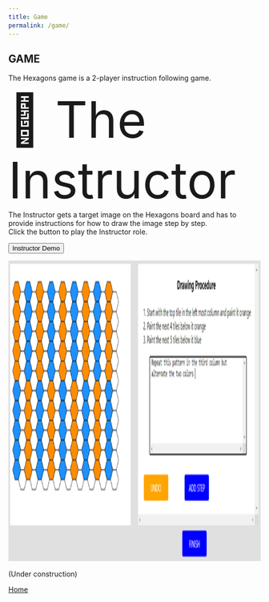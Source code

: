 ```yaml
---
title: Game
permalink: /game/
---
```


## GAME

The Hexagons game is a 2-player instruction following game. 

<span style='font-size:100px;'>&#x1F481; The Instructor </span>
The Instructor gets a target image on the Hexagons board and has to provide instructions for how to draw the image step by step. <br/> 
Click the button to play the Instructor role.

<button id="full_screen" type="button" class="btn btn-primary btn-sm" onclick="fullScreen_ins()">Instructor Demo</button>

<img src="media/instructor_pane.PNG" height="600">

<script>
    function fullScreen() {
        var url = https://nlp.biu.ac.il/~royi/hexagon-app-collection-demo/#/login   
		https://nlp.biu.ac.il/~royi/hexagon-app-verification-demo/#/align
        window.open(url, '_blank');
        
        }        
    
</script>


(Under construction)

[Home](/hexagonsDemo)




